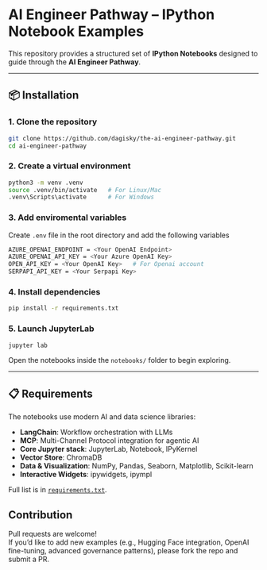 # AI Engineer Pathway – IPython Notebook Examples

This repository provides a structured set of **IPython Notebooks** designed to guide through the **AI Engineer Pathway**.  

---

## 📦 Installation

### 1. Clone the repository
```bash
git clone https://github.com/dagisky/the-ai-engineer-pathway.git
cd ai-engineer-pathway
```

### 2. Create a virtual environment
```bash
python3 -m venv .venv
source .venv/bin/activate   # For Linux/Mac
.venv\Scripts\activate      # For Windows
```

### 3. Add enviromental variables
Create `.env` file in the root directory and add the following variables
```bash
AZURE_OPENAI_ENDPOINT = <Your OpenAI Endpoint>
AZURE_OPENAI_API_KEY = <Your Azure OpenAI Key>
OPEN_API_KEY = <Your OpenAI Key>   # For Openai account
SERPAPI_API_KEY = <Your Serpapi Key>
```

### 4. Install dependencies
```bash
pip install -r requirements.txt
```

### 5. Launch JupyterLab
```bash
jupyter lab
```

Open the notebooks inside the `notebooks/` folder to begin exploring.

---

## 📋 Requirements

The notebooks use modern AI and data science libraries:  

- **LangChain**: Workflow orchestration with LLMs  
- **MCP**: Multi-Channel Protocol integration for agentic AI  
- **Core Jupyter stack**: JupyterLab, Notebook, IPyKernel  
- **Vector Store**: ChromaDB  
- **Data & Visualization**: NumPy, Pandas, Seaborn, Matplotlib, Scikit-learn  
- **Interactive Widgets**: ipywidgets, ipympl  

Full list is in [`requirements.txt`](./requirements.txt).

 
##  Contribution

Pull requests are welcome!  
If you’d like to add new examples (e.g., Hugging Face integration, OpenAI fine-tuning, advanced governance patterns), please fork the repo and submit a PR.


